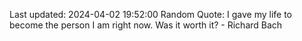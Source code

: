 Last updated: 2024-04-02 19:52:00
Random Quote: I gave my life to become the person I am right now. Was it worth it? - Richard Bach
